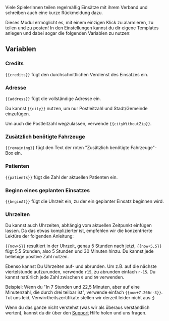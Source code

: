 Viele SpielerInnen teilen regelmäßig Einsätze mit ihrem Verband und schreiben auch eine kurze Rückmeldung dazu.

Dieses Modul ermöglicht es, mit einem einzigen Klick zu alarmieren, zu teilen und zu posten! In den Einstellungen kannst du dir eigene Templates anlegen und dabei sogar die folgenden Variablen zu nutzen:

## Variablen

### Credits

<code><span>{{</span>credits<span>}}</span></code> fügt den durchschnittlichen Verdienst des Einsatzes ein.

### Adresse

<code><span>{{</span>address<span>}}</span></code> fügt die vollständige Adresse ein.

Du kannst <code><span>{{</span>city<span>}}</span></code> nutzen, um nur Postleitzahl und Stadt/Gemeinde einzufügen.

Um auch die Postleitzahl wegzulassen, verwende <code><span>{{</span>cityWithoutZip<span>}}</span></code>.

### Zusätzlich benötigte Fahrzeuge

<code><span>{{</span>remaining<span>}}</span></code> fügt den Text der roten "Zusätzlich benötigte Fahrzeuge"-Box ein.

### Patienten

<code><span>{{</span>patients<span>}}</span></code> fügt die Zahl der aktuellen Patienten ein.

### Beginn eines geplanten Einsatzes

<code><span>{{</span>beginAt<span>}}</span></code> fügt die Uhrzeit ein, zu der ein geplanter Einsatz beginnen wird.

### Uhrzeiten

Du kannst auch Uhrzeiten, abhängig vom aktuellen Zeitpunkt einfügen lassen. Da das etwas komplizierter ist, empfehlen wir die konzentrierte Lektüre der folgenden Anleitung:

<code><span>{{</span>now+5<span>}}</span></code> resultiert in der Uhrzeit, genau 5 Stunden nach jetzt, <code><span>{{</span>now+5,5<span>}}</span></code> fügt 5,5 Stunden, also 5 Stunden und 30 Minuten hinzu. Du kannst jede beliebige positive Zahl nutzen.

Ebenso kannst Du Uhrzeiten auf- und abrunden. Um z.B. auf die nächste viertelstunde aufzurunden, verwende `r15`, zu abrunden einfach `r-15`. Du kannst natürlich jede Zahl zwischen `0` und `59` verwenden.

Beispiel: Wenn du "In 7 Stunden und 22,5 Minuten, aber auf eine Minutenzahl, die durch drei teilbar ist", verwende einfach <code><span>{{</span>now+7.266r-3<span>}}</span></code>. Tut uns leid, Verwirrtheitszertifikate stellen wir derzeit leider nicht aus ;)

Wenn du das ganze nicht verstehst (was wir als überaus verständlich werten), kannst du dir über den [Support](/support.md) Hilfe holen und uns fragen.

